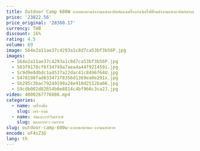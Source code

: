 ```yaml
---
title: Outdoor Camp 600W แบบพกพาพลังงานแสงอาทิตย์แผงเครื่องกําเนิดไฟฟ้าพลังงานแสงอาทิตย์ครบชุดเครื่องกําเนิดไฟฟ้าพลังงานแสงอาทิตย์
price: '23822.56'
price_original: '28360.17'
currency: THB
discount: 16%
rating: 4.5
volume: 69
image: S64e2a11ae37c4293a1c8d7ca53bf3b56P.jpg
images:
  - S64e2a11ae37c4293a1c8d7ca53bf3b56P.jpg
  - S83f9178cf6f34749a7aea4a44f921459i.jpg
  - Sc9d9e8dbdc1a4537a22dac41c8496f64U.jpg
  - S478198fad033473f8356d1369ea0e291x.jpg
  - Sb295c3bac79249199a24e910d2512ba6K.jpg
  - S9cdb002d82654b0e8814c4bf966c3ca2J.jpg
video: 4000267776886.mp4
categories:
  - name: เครื่องมือ
    slug: เคร-องม
  - name: วัดและการวิเคราะห์
    slug: ดและการว-เคราะห
slug: outdoor-camp-600w-แบบพกพาพล-งงานแสงอาท
encode: oF4sZ3G
lang: th
---
```

  
